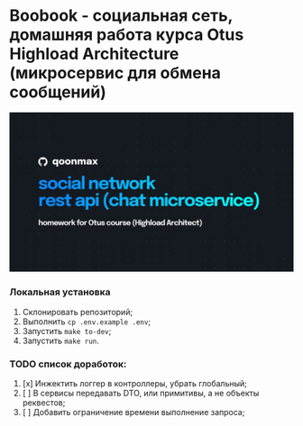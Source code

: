 # Boobook - социальная сеть, домашняя работа курса Otus Highload Architecture (микросервис для обмена сообщений)


![Image alt](https://github.com/qoonmax/boobook-chat-microservice/blob/main/cover.jpg)

### Локальная установка
1. Склонировать репозиторий;
2. Выполнить ``cp .env.example .env``;
3. Запустить ``make to-dev``;
4. Запустить ``make run``.

### TODO список доработок:
1. [x] Инжектить логгер в контроллеры, убрать глобальный;
2. [ ] В сервисы передавать DTO, или примитивы, а не объекты реквестов;
3. [ ] Добавить ограничение времени выполнение запроса;